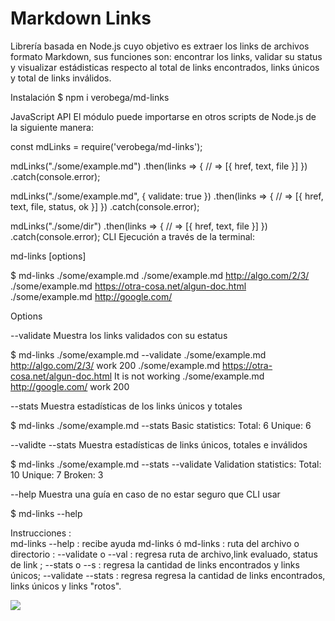 # Markdown Links

Librería basada en Node.js cuyo objetivo es extraer los links de archivos formato Markdown, sus funciones son: encontrar los links, validar su status y visualizar estádisticas respecto al total de links encontrados, links únicos y total de links inválidos.

Instalación
$ npm i verobega/md-links

JavaScript API
El módulo puede importarse en otros scripts de Node.js de la siguiente manera:

const mdLinks = require('verobega/md-links');


mdLinks("./some/example.md")
  .then(links => {
    // => [{ href, text, file }]
  })
  .catch(console.error);

mdLinks("./some/example.md", { validate: true })
  .then(links => {
    // => [{ href, text, file, status, ok }]
  })
  .catch(console.error);

mdLinks("./some/dir")
  .then(links => {
    // => [{ href, text, file }]
  })
  .catch(console.error);
CLI
Ejecución a través de la terminal:

md-links <path-to-file> [options]

$ md-links ./some/example.md
./some/example.md http://algo.com/2/3/ 
./some/example.md https://otra-cosa.net/algun-doc.html
./some/example.md http://google.com/

Options

--validate
Muestra los links validados con su estatus

$ md-links ./some/example.md --validate
./some/example.md http://algo.com/2/3/ work 200 
./some/example.md https://otra-cosa.net/algun-doc.html It is not working
./some/example.md http://google.com/ work 200

--stats
Muestra estadísticas de los links únicos y totales

$ md-links ./some/example.md --stats
Basic statistics:
Total: 6
Unique: 6

--validte --stats
Muestra estadísticas de links únicos, totales e inválidos

$ md-links ./some/example.md --stats --validate
Validation statistics:
Total: 10
Unique: 7
Broken: 3

--help
Muestra una guía en caso de no estar seguro que CLI usar

$ md-links --help

Instrucciones :  
 md-links --help : recibe ayuda 
 md-links <path> ó 
 md-links <path> <options> 
 <path> : ruta del archivo o directorio 
 <options> : 
 --validate o --val : regresa ruta de archivo,link evaluado, status de link ; 
 --stats o --s : regresa la cantidad de links encontrados y links únicos; 
 --validate --stats : regresa regresa la cantidad de links encontrados, links únicos
y links "rotos".


<img src= "images/Captura de Pantalla 2020-06-02 a la(s) 12.36.10">
